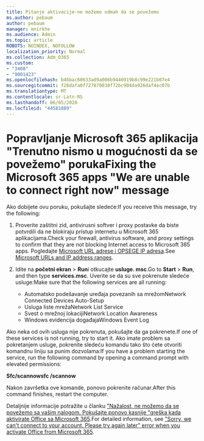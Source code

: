 ```yaml
---
title: Pitanje aktivacije-ne možemo odmah da se povežemo
ms.author: pebaum
author: pebaum
manager: mnirkhe
ms.audience: Admin
ms.topic: article
ROBOTS: NOINDEX, NOFOLLOW
localization_priority: Normal
ms.collection: Adm_O365
ms.custom:
- "3408"
- "9001423"
ms.openlocfilehash: b46bac60633ad9a006b9446919b8c99e221b07e4
ms.sourcegitcommit: f28dafa0f727870038f72bc904da926daf4ec07b
ms.translationtype: MT
ms.contentlocale: sr-Latn-RS
ms.lasthandoff: 06/05/2020
ms.locfileid: "44581889"
---
```

# <a name="fixing-the-microsoft-365-apps-we-are-unable-to-connect-right-now-message"></a><span data-ttu-id="dddce-102">Popravljanje Microsoft 365 aplikacija "Trenutno nismo u mogućnosti da se povežemo" poruka</span><span class="sxs-lookup"><span data-stu-id="dddce-102">Fixing the Microsoft 365 apps "We are unable to connect right now" message</span></span>

<span data-ttu-id="dddce-103">Ako dobijete ovu poruku, pokušajte sledeće:</span><span class="sxs-lookup"><span data-stu-id="dddce-103">If you receive this message, try the following:</span></span>

1. <span data-ttu-id="dddce-104">Proverite zaštitni zid, antivirusni softver i proxy postavke da biste potvrdili da ne blokiraju pristup internetu u Microsoft 365 aplikacijama.</span><span class="sxs-lookup"><span data-stu-id="dddce-104">Check your firewall, antivirus software, and proxy settings to confirm that they are not blocking Internet access to Microsoft 365 apps.</span></span> <span data-ttu-id="dddce-105">Pogledajte [Microsoft URL adrese i OPSEGE IP adresa](https://docs.microsoft.com/office365/enterprise/urls-and-ip-address-ranges).</span><span class="sxs-lookup"><span data-stu-id="dddce-105">See [Microsoft URLs and IP address ranges](https://docs.microsoft.com/office365/enterprise/urls-and-ip-address-ranges).</span></span>

2. <span data-ttu-id="dddce-106">Idite na **početni ekran**  >  **Run**i otkucajte **usluge. msc**.</span><span class="sxs-lookup"><span data-stu-id="dddce-106">Go to **Start** > **Run**, and then type **services.msc**.</span></span> <span data-ttu-id="dddce-107">Uverite se da su sve pokrenute sledeće usluge:</span><span class="sxs-lookup"><span data-stu-id="dddce-107">Make sure that the following services are all running:</span></span>
    - <span data-ttu-id="dddce-108">Automatsko podešavanje uređaja povezanih sa mrežom</span><span class="sxs-lookup"><span data-stu-id="dddce-108">Network Connected Devices Auto-Setup</span></span>
    - <span data-ttu-id="dddce-109">Usluga liste mreža</span><span class="sxs-lookup"><span data-stu-id="dddce-109">Network List Service</span></span>
    - <span data-ttu-id="dddce-110">Svest o mrežnoj lokaciji</span><span class="sxs-lookup"><span data-stu-id="dddce-110">Network Location Awareness</span></span>
    - <span data-ttu-id="dddce-111">Windows evidencija događaja</span><span class="sxs-lookup"><span data-stu-id="dddce-111">Windows Event Log</span></span>

<span data-ttu-id="dddce-112">Ako neka od ovih usluga nije pokrenuta, pokušajte da ga pokrenete.</span><span class="sxs-lookup"><span data-stu-id="dddce-112">If one of these services is not running, try to start it.</span></span> <span data-ttu-id="dddce-113">Ako imate problem sa pokretanjem usluge, pokrenite sledeću komandu tako što ćete otvoriti komandnu liniju sa punim dozvolama:</span><span class="sxs-lookup"><span data-stu-id="dddce-113">If you have a problem starting the service, run the following command by opening a command prompt with elevated permissions:</span></span>

<span data-ttu-id="dddce-114">**Sfc/scannow**</span><span class="sxs-lookup"><span data-stu-id="dddce-114">**sfc /scannow**</span></span>

<span data-ttu-id="dddce-115">Nakon završetka ove komande, ponovo pokrenite računar.</span><span class="sxs-lookup"><span data-stu-id="dddce-115">After this command finishes, restart the computer.</span></span>

<span data-ttu-id="dddce-116">Detaljnije informacije potražite u članku ["Nažalost, ne možemo da se povežemo sa vašim nalogom. Pokušajte ponovo kasnije "greška kada aktivirate Office sa Microsoft 365](https://docs.microsoft.com/office/troubleshoot/activation-installation/issue-when-activate-office-from-office-365).</span><span class="sxs-lookup"><span data-stu-id="dddce-116">For detailed information, see ["Sorry, we can't connect to your account. Please try again later" error when you activate Office from Microsoft 365](https://docs.microsoft.com/office/troubleshoot/activation-installation/issue-when-activate-office-from-office-365).</span></span>